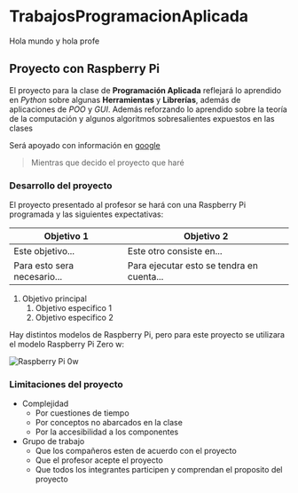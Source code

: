 # TrabajosProgramacionAplicada
Hola mundo y hola profe

## Proyecto con Raspberry Pi

El proyecto para la clase de **Programación Aplicada** reflejará lo aprendido en *Python* sobre algunas **Herramientas** y **Librerías**, además de aplicaciones de *POO* y *GUI*. Además reforzando lo aprendido sobre la teoría de la computación y algunos algoritmos sobresalientes expuestos en las clases

Será apoyado con información en [google](www.google.com)
> Mientras que decido el proyecto que haré

### Desarrollo del proyecto

El proyecto presentado al profesor se hará con una Raspberry Pi programada y las siguientes expectativas:

 Objetivo 1 | Objetivo 2 
 -|-
 Este objetivo...| Este otro consiste en...
 Para esto sera necesario...|Para ejecutar esto se tendra en cuenta...
 
 1. Objetivo principal
    1. Objetivo especifico 1
    1. Objetivo especifico 2
 
 Hay distintos modelos de Raspberry Pi, pero para este proyecto se utilizara el modelo Raspberry Pi Zero w:
 
 ![Raspberry Pi 0w](https://ae01.alicdn.com/kf/H290ccd4d57ef41b6bc922f459af32bbdx/Original-Raspberry-Pi-Zero-W-Board-1GHz-CPU-512MB-RAM-with-Built-in-WI-FI-Bluetooth.jpg_Q90.jpg_.webp)

### Limitaciones del proyecto

* Complejidad
  * Por cuestiones de tiempo
  * Por conceptos no abarcados en la clase
  * Por la accesibilidad a los componentes
* Grupo de trabajo
  * Que los compañeros esten de acuerdo con el proyecto
  * Que el profesor acepte el proyecto
  * Que todos los integrantes participen y comprendan el proposito del proyecto
